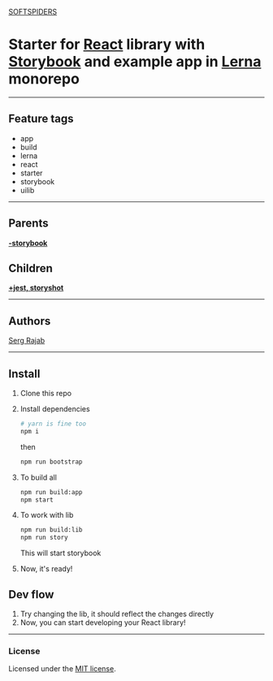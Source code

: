 [SOFTSPIDERS](https://github.com/softspiders/softspiders)

# Starter for [React](https://reactjs.org/) library with [Storybook](https://storybook.js.org/) and example app in [Lerna](https://lerna.js.org/) monorepo

---

## Feature tags

- app
- build
- lerna
- react
- starter
- storybook
- uilib

---

## Parents

[**-storybook**](https://github.com/softspiders/lerna-react-app-uilib-starter)

## Children

[**+jest, storyshot**](https://github.com/softspiders/lerna-react-ts-storybook-storyshot-starter)

---

## Authors

[Serg Rajab](https://github.com/SergRajab)

---

## Install
1. Clone this repo
2. Install dependencies
   ```sh
   # yarn is fine too
   npm i
   ```

   then

   ```sh
   npm run bootstrap
   ```
   
3. To build all
   ```sh
   npm run build:app
   npm start
   ```
   
4. To work with lib
   
   ```sh
   npm run build:lib
   npm run story
   ```
   This will start storybook

4. Now, it's ready!

## Dev flow

1. Try changing the lib, it should reflect the changes directly
2. Now, you can start developing your React library!

---

### License

Licensed under the [MIT license](./LICENSE). 

